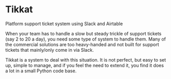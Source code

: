 # Tikkat
Platform support ticket system using Slack and Airtable

When your team has to handle a slow but steady trickle of support tickets (say 2 to 20 a day), you need 
some type of system to handle them.  Many of the commercial solutions are too heavy-handed and not built 
for support tickets that mainly/only come in via Slack.  

Tikkat is a system to deal with this situation.  It is not perfect, but easy to set up, simple to manage, and 
if you feel the need to extend it, you find it does a lot in a small Python code base. 


